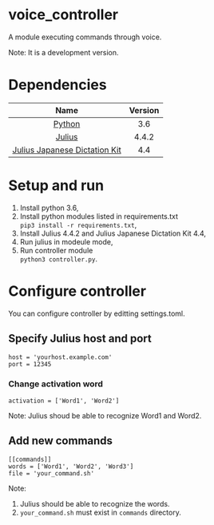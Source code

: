 # voice_controller

A module executing commands through voice.

Note: It is a development version.

# Dependencies

| Name   | Version    |
|:-----:|:-----------:|
| [Python](https://www.python.org/) | 3.6 |
| [Julius](https://github.com/julius-speech/julius) | 4.4.2      |
| [Julius Japanese Dictation Kit](https://github.com/julius-speech/dictation-kit) | 4.4 |

# Setup and run

1. Install python 3.6,
2. Install python modules listed in requirements.txt <br>```pip3 install -r requirements.txt```,
3. Install Julius 4.4.2 and Julius Japanese Dictation Kit 4.4,
4. Run julius in modeule mode,
5. Run controller module<br>```python3 controller.py```.

# Configure controller

You can configure controller by editting settings.toml.

## Specify Julius host and port

```
host = 'yourhost.example.com'
port = 12345
```

### Change activation word

```
activation = ['Word1', 'Word2']
```

Note: Julius shoud be able to recognize Word1 and Word2.

## Add new commands

```
[[commands]]
words = ['Word1', 'Word2', 'Word3']
file = 'your_command.sh'
```

Note: 

1. Julius should be able to recognize the words.
2. ```your_command.sh``` must exist in ```commands``` directory.

